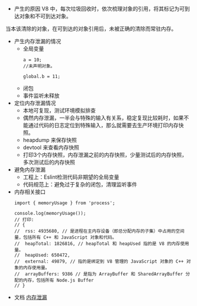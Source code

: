 + 产生的原因
V8 中，每次垃圾回收时，依次梳理对象的引用，将其标记为可到达对象和不可到达对象。

当本该清除的对象，在可到达的对象引用后，未被正确的清除而常驻内存。

+ 产生内存泄漏的情况
    + 全局变量
        ```
        a = 10;
        //未声明对象。

        global.b = 11;
        ```
    + 闭包
    + 事件监听未释放
+ 定位内存泄漏情况
    + 本地可复现，测试环境模拟排查
    + 偶然内存泄漏，一半会与特殊的输入有关系，稳定复现比较耗时，如果不能通过代码的日志定位到特殊输入，那么就需要去生产环境打印内存快照。
    + heapdump 来保存快照
    + devtool 来查看内存快照
    + 打印3个内存快照，内存泄漏之前的内存快照，少量测试后的内存快照，多次测试后的内存快照
+ 避免内存泄漏
    + 工程上：Eslint检测代码非期望的全局变量
    + 代码规范上：避免过于复杂的闭包，清理监听事件
+ 内存相关接口
    ```
    import { memoryUsage } from 'process';

    console.log(memoryUsage());
    // 打印:
    // {
    //  rss: 4935680, // 是进程在主内存设备（即总分配内存的子集）中占用的空间量，包括所有 C++ 和 JavaScript 对象和代码。
    //  heapTotal: 1826816, // heapTotal 和 heapUsed 指的是 V8 的内存使用量。
    //  heapUsed: 650472,
    //  external: 49879, // 指的是绑定到 V8 管理的 JavaScript 对象的 C++ 对象的内存使用量。
    //  arrayBuffers: 9386 // 是指为 ArrayBuffer 和 SharedArrayBuffer 分配的内存，包括所有 Node.js Buffer
    // }
    ```
+ 文档
[内存泄漏](https://zhuanlan.zhihu.com/p/25736931)
